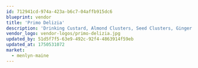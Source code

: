 ```yaml
---
id: 712941cd-974a-423a-b6c7-04affb915dc6
blueprint: vendor
title: 'Primo Delizia'
description: 'Drinking Custard, Almond Clusters, Seed Clusters, Ginger Lozenges, Lactose / Dairy Free Ice Cream'
vendor_logo: vendor-logos/primo-delizia.jpg
updated_by: 51d5f7f5-63e9-492c-92f4-4863914f59eb
updated_at: 1750531072
market:
  - menlyn-maine
---
```

